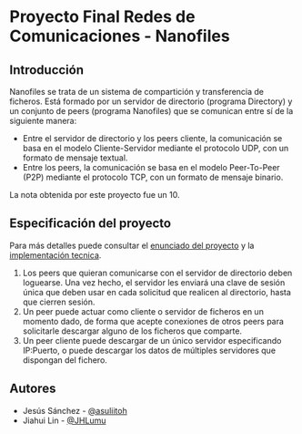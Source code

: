 # Proyecto Final Redes de Comunicaciones - Nanofiles

## Introducción

Nanofiles se trata de un sistema de compartición y transferencia de ficheros. Está formado por un servidor de directorio (programa Directory) y un conjunto de peers (programa Nanofiles) que se comunican entre sí de la siguiente manera:

* Entre el servidor de directorio y los peers cliente, la comunicación se basa en el modelo Cliente-Servidor mediante el protocolo UDP, con un formato de mensaje textual.
* Entre los peers, la comunicación se basa en el modelo Peer-To-Peer (P2P) mediante el protocolo TCP, con un formato de mensaje binario.

La nota obtenida por este proyecto fue un 10.

## Especificación del proyecto

Para más detalles puede consultar el [enunciado del proyecto](https://github.com/asuliitoh/Nanofiles/blob/bd27aa5a31b2ab8bb3a888137fe7edd58453fca1/EnunciadoNanofiles.pdf) y la [implementación tecnica](https://github.com/asuliitoh/Nanofiles/blob/c8764920ab692015c33d1c37393251cea90f26e2/Redes%20Proyecto.pdf).

1. Los peers que quieran comunicarse con el servidor de directorio deben loguearse. Una vez hecho, el servidor les enviará una clave de sesión única que deben usar en cada solicitud que realicen al directorio, hasta que cierren sesión.
2. Un peer puede actuar como cliente o servidor de ficheros en un momento dado, de forma que acepte conexiones de otros peers para solicitarle descargar alguno de los ficheros que comparte. 
3. Un peer cliente puede descargar de un único servidor especificando IP:Puerto, o puede descargar los datos de múltiples servidores que dispongan del fichero.



## Autores

* Jesús Sánchez - [@asuliitoh](https://github.com/asuliitoh)
* Jiahui Lin - [@JHLumu](https://github.com/JHLumu)


